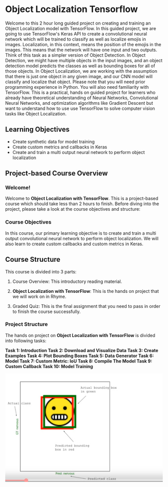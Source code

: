 # Object Localization Tensorflow

Welcome to this 2 hour long guided project on creating and training an Object Localization model with TensorFlow. In this guided project, we are going to use TensorFlow's Keras API to create a convolutional neural network which will be trained to classify as well as localize emojis in images. Localization, in this context, means the position of the emojis in the images. This means that the network will have one input and two outputs. Think of this task as a simpler version of Object Detection. In Object Detection, we might have multiple objects in the input images, and an object detection model predicts the classes as well as bounding boxes for all of those objects. In Object Localization, we are working with the assumption that there is just one object in any given image, and our CNN model will classify and localize that object. Please note that you will need prior programming experience in Python. You will also need familiarity with TensorFlow. This is a practical, hands on guided project for learners who already have theoretical understanding of Neural Networks, Convolutional Neural Networks, and optimization algorithms like Gradient Descent but want to understand how to use use TensorFlow to solve computer vision tasks like Object Localization.


## Learning Objectives

* Create synthetic data for model training
* Create custom metrics and callbacks in Keras
* Create and train a multi output neural network to perform object localization

## Project-based Course Overview

### Welcome!

Welcome to **Object Localization with TensorFlow**. This is a project-based course which should take less than 2 hours to finish. Before diving into the project, please take a look at the course objectives and structure:

### Course Objectives

In this course, our primary learning objective is to create and train a multi output convolutional neural network to perform object localization. We will also learn to create custom callbacks and custom metrics in Keras.

## Course Structure

This course is divided into 3 parts:

1. Course Overview: This introductory reading material.

2. **Object Localization with TensorFlow**: This is the hands on project that we will work on in Rhyme.

3. Graded Quiz: This is the final assignment that you need to pass in order to finish the course successfully.

### Project Structure

The hands on project on **Object Localization with TensorFlow** is divided into following tasks:

**Task 1: Introduction
Task 2: Download and Visualize Data
Task 3: Create Examples
Task 4: Plot Bounding Boxes
Task 5: Data Generator
Task 6: Model
Task 7: Custom Metric: IoU
Task 8: Compile The Model
Task 9: Custom Callback
Task 10: Model Training**

![image](images/1.png)